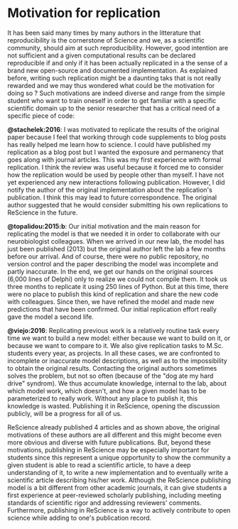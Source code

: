 Motivation for replication
===============================================================================

It has been said many times by many authors in the litterature that
reproducibility is the cornerstone of Science and we, as a scientific
community, should aim at such reproducibility. However, good intention are not
sufficient and a given computational results can be declared reproducible if
and only if it has been actually replicated in a the sense of a brand new
open-source and documented implementation. As explained before, writing such
replication might be a daunting taks that is not really rewarded and we may
thus wondered what could be the motivation for doing so ? Such motivations are
indeed diverse and range from the simple student who want to train oneself in
order to get familiar with a specific scientific domain up to the senior
researcher that has a critical need of a specific piece of code:

**@stachelek:2016**: I was motivated to replicate the results of the original
paper because I feel that working through code supplements to blog posts has
really helped me learn how to science. I could have published my replication as
a blog post but I wanted the exposure and permanency that goes along with
journal articles. This was my first experience with formal replication. I think
the review was useful because it forced me to consider how the replication
would be used by people other than myself. I have not yet experienced any new
interactions following publication. However, I did notify the author of the
original implementation about the replication's publication. I think this may
lead to future correspondence. The original author suggested that he would
consider submitting his own replications to ReScience in the future.

**@topalidou:2015:b**: Our initial motivation and the main reason for
replicating the model is that we needed it in order to collaborate with our
neurobiologist colleagues. When we arrived in our new lab, the model has
just been published (2013) but the original author left the lab a few
months before our arrival. And of course, there were no public repository,
no version control and the paper describing the model was incomplete and
partly inaccurate. In the end, we get our hands on the original sources
(6,000 lines of Delphi) only to realize we could not compile them. It took
us three months to replicate it using 250 lines of Python. But at this
time, there were no place to publish this kind of replication and share the
new code with colleagues. Since then, we have refined the model and made
new predictions that have been confirmed. Our initial replication effort
really gave the model a second life.

**@viejo:2016**: Replicating previous work is a relatively routine task
every time we want to build a new model: either because we want to build on
it, or because we want to compare to it. We also give replication tasks to
M.Sc. students every year, as projects. In all these cases, we are
confronted to incomplete or inaccurate model descriptions, as well as to
the impossibility to obtain the original results. Contacting the original
authors sometimes solves the problem, but not so often (because of the "dog
ate my hard drive" syndrom). We thus accumulate knowledge, internal to the
lab, about which model work, which doesn't, and how a given model has to be
parameterized to really work. Without any place to publish it, this
knowledge is wasted. Publishing it in ReScience, opening the discussion
publicly, will be a progress for all of us.

ReScience already published 4 articles and as shown above, the original
motivations of these authors are all different and this might become even more
obvious and diverse with future publications. But, beyond these motivations,
publishing in ReScience may be especially important for students since this
represent a unique opportunity to show the community a given student is able to
read a scientific article, to have a deep understanding of it, to write a new
implementation and to eventually write a scientific article describing his/her
work. Although the ReScience publishing model is a bit different from other
academic journals, it can give students a first experience at peer-reviewed
scholarly publishing, including meeting standards of scientific rigor and
addressing reviewers' comments. Furthermore, publishing in ReScience is a way
to actively contribute to open science while adding to one's publication
record.

